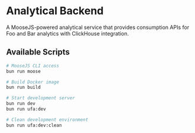 # Analytical Backend

A MooseJS-powered analytical service that provides consumption APIs for Foo and Bar analytics with ClickHouse integration.

## Available Scripts

```bash
# MooseJS CLI access
bun run moose

# Build Docker image
bun run build

# Start development server
bun run dev
bun run ufa:dev

# Clean development environment
bun run ufa:dev:clean
```
